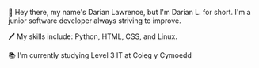  👋 Hey there, my name's Darian Lawrence, but I'm Darian L. for short. I'm a junior software developer always striving to improve. 
 
 🖊️ My skills include: Python, HTML, CSS, and Linux.
 
 📚 I'm currently studying Level 3 IT at Coleg y Cymoedd 
 
